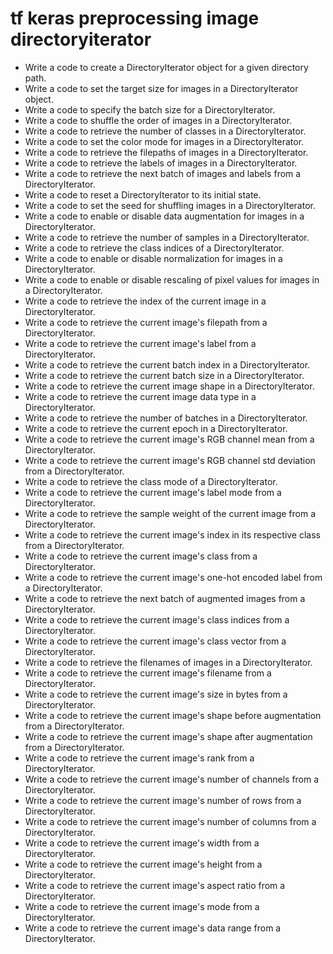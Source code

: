 # tf keras preprocessing image directoryiterator

- Write a code to create a DirectoryIterator object for a given directory path.
- Write a code to set the target size for images in a DirectoryIterator object.
- Write a code to specify the batch size for a DirectoryIterator.
- Write a code to shuffle the order of images in a DirectoryIterator.
- Write a code to retrieve the number of classes in a DirectoryIterator.
- Write a code to set the color mode for images in a DirectoryIterator.
- Write a code to retrieve the filepaths of images in a DirectoryIterator.
- Write a code to retrieve the labels of images in a DirectoryIterator.
- Write a code to retrieve the next batch of images and labels from a DirectoryIterator.
- Write a code to reset a DirectoryIterator to its initial state.
- Write a code to set the seed for shuffling images in a DirectoryIterator.
- Write a code to enable or disable data augmentation for images in a DirectoryIterator.
- Write a code to retrieve the number of samples in a DirectoryIterator.
- Write a code to retrieve the class indices of a DirectoryIterator.
- Write a code to enable or disable normalization for images in a DirectoryIterator.
- Write a code to enable or disable rescaling of pixel values for images in a DirectoryIterator.
- Write a code to retrieve the index of the current image in a DirectoryIterator.
- Write a code to retrieve the current image's filepath from a DirectoryIterator.
- Write a code to retrieve the current image's label from a DirectoryIterator.
- Write a code to retrieve the current batch index in a DirectoryIterator.
- Write a code to retrieve the current batch size in a DirectoryIterator.
- Write a code to retrieve the current image shape in a DirectoryIterator.
- Write a code to retrieve the current image data type in a DirectoryIterator.
- Write a code to retrieve the number of batches in a DirectoryIterator.
- Write a code to retrieve the current epoch in a DirectoryIterator.
- Write a code to retrieve the current image's RGB channel mean from a DirectoryIterator.
- Write a code to retrieve the current image's RGB channel std deviation from a DirectoryIterator.
- Write a code to retrieve the class mode of a DirectoryIterator.
- Write a code to retrieve the current image's label mode from a DirectoryIterator.
- Write a code to retrieve the sample weight of the current image from a DirectoryIterator.
- Write a code to retrieve the current image's index in its respective class from a DirectoryIterator.
- Write a code to retrieve the current image's class from a DirectoryIterator.
- Write a code to retrieve the current image's one-hot encoded label from a DirectoryIterator.
- Write a code to retrieve the next batch of augmented images from a DirectoryIterator.
- Write a code to retrieve the current image's class indices from a DirectoryIterator.
- Write a code to retrieve the current image's class vector from a DirectoryIterator.
- Write a code to retrieve the filenames of images in a DirectoryIterator.
- Write a code to retrieve the current image's filename from a DirectoryIterator.
- Write a code to retrieve the current image's size in bytes from a DirectoryIterator.
- Write a code to retrieve the current image's shape before augmentation from a DirectoryIterator.
- Write a code to retrieve the current image's shape after augmentation from a DirectoryIterator.
- Write a code to retrieve the current image's rank from a DirectoryIterator.
- Write a code to retrieve the current image's number of channels from a DirectoryIterator.
- Write a code to retrieve the current image's number of rows from a DirectoryIterator.
- Write a code to retrieve the current image's number of columns from a DirectoryIterator.
- Write a code to retrieve the current image's width from a DirectoryIterator.
- Write a code to retrieve the current image's height from a DirectoryIterator.
- Write a code to retrieve the current image's aspect ratio from a DirectoryIterator.
- Write a code to retrieve the current image's mode from a DirectoryIterator.
- Write a code to retrieve the current image's data range from a DirectoryIterator.